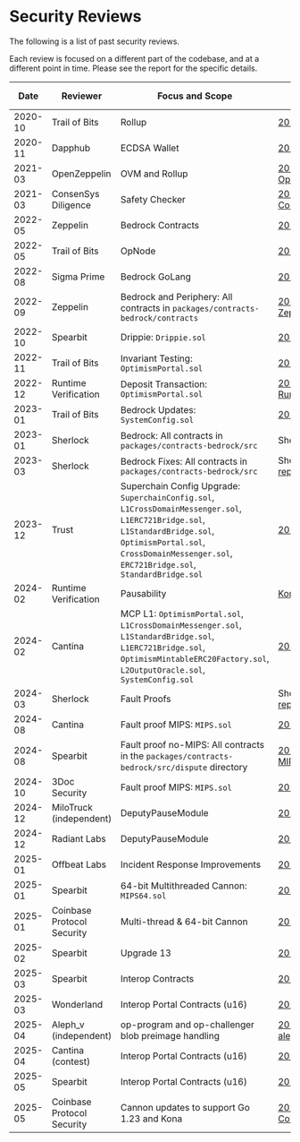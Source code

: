 # Security Reviews

The following is a list of past security reviews.

Each review is focused on a different part of the codebase, and at a different point in time.
Please see the report for the specific details.

| Date    | Reviewer                    | Focus and Scope                                                                                                                                                                                                           | Report Link                                                                                                                                                | Commit                                   | Subsequent Release  |
|---------|-----------------------------|-------------------------------------------------------------------------------------------------------------------------------------------------------------------------------------------------------------------------- |------------------------------------------------------------------------------------------------------------------------------------------------------------| ---------------------------------------- |---------------------|
| 2020-10 | Trail of Bits               | Rollup                                                                                                                                                                                                                    | [2020_10-TrailOfBits.pdf](./2020_10-Rollup-TrailOfBits.pdf)                                                                                                |                                          |                     |
| 2020-11 | Dapphub                     | ECDSA Wallet                                                                                                                                                                                                              | [2020_11-Dapphub-ECDSA_Wallet.pdf](./2020_11-Dapphub-ECDSA_Wallet.pdf)                                                                                     |                                          |                     |
| 2021-03 | OpenZeppelin                | OVM and Rollup                                                                                                                                                                                                            | [2021_03-OVM_and_Rollup-OpenZeppelin.pdf](./2021_03-OVM_and_Rollup-OpenZeppelin.pdf)                                                                       |                                          |                     |
| 2021-03 | ConsenSys Diligence         | Safety Checker                                                                                                                                                                                                            | [2021_03-SafetyChecker-ConsenSysDiligence.pdf](./2021_03-SafetyChecker-ConsenSysDiligence.pdf)                                                             |                                          |                     |
| 2022-05 | Zeppelin                    | Bedrock Contracts                                                                                                                                                                                                         | [2022_05-Bedrock_Contracts-Zeppelin.pdf](./2022_05-Bedrock_Contracts-Zeppelin.pdf)                                                                         |                                          |                     |
| 2022-05 | Trail of Bits               | OpNode                                                                                                                                                                                                                    | [2022_05-OpNode-TrailOfBits.pdf](./2022_05-OpNode-TrailOfBits.pdf)                                                                                         |                                          |                     |
| 2022-08 | Sigma Prime                 | Bedrock GoLang                                                                                                                                                                                                            | [2022_08-Bedrock_GoLang-SigmaPrime.pdf](./2022_08-Bedrock_GoLang-SigmaPrime.pdf)                                                                           |                                          |                     |
| 2022-09 | Zeppelin                    | Bedrock and Periphery: All contracts in `packages/contracts-bedrock/contracts`                                                                                                                                            | [2022_09-Bedrock_and_Periphery-Zeppelin.pdf](./2022_09-Bedrock_and_Periphery-Zeppelin.pdf)                                                                 | 93d3bd411a8ae75702539ac9c5fe00bad21d4104 | op-contracts/v1.0.0 |
| 2022-10 | Spearbit                    | Drippie: `Drippie.sol`                                                                                                                                                                                                    | [2022_10-Drippie-Spearbit.pdf](./2022_10-Drippie-Spearbit.pdf)                                                                                             | 2a7be367634f147736f960eb2f38a77291cdfcad | op-contracts/v1.0.0 |
| 2022-11 | Trail of Bits               | Invariant Testing: `OptimismPortal.sol`                                                                                                                                                                                   | [2022_11-Invariant_Testing-TrailOfBits.pdf](./2022_11-Invariant_Testing-TrailOfBits.pdf)                                                                   | b31d35b67755479645dd150e7cc8c6710f0b4a56 | op-contracts/v1.0.0 |
| 2022-12 | Runtime Verification        | Deposit Transaction: `OptimismPortal.sol`                                                                                                                                                                                 | [2022_12-DepositTransaction-RuntimeVerification.pdf](./2022_12-DepositTransaction-RuntimeVerification.pdf)                                                 |                                          | op-contracts/v1.0.0 |
| 2023-01 | Trail of Bits               | Bedrock Updates: `SystemConfig.sol`                                                                                                                                                                                       | [2023_01-Bedrock_Updates-TrailOfBits.pdf](./2023_01-Bedrock_Updates-TrailOfBits.pdf)                                                                       | ee96ff8585699b054c95c6ff4a2411ee9fedcc87 | op-contracts/v1.0.0 |
| 2023-01 | Sherlock                    | Bedrock: All contracts in `packages/contracts-bedrock/src`                                                                                                                                                                | Sherlock Bedrock Contest ([site](https://audits.sherlock.xyz/contests/38), [repo](https://github.com/sherlock-audit/2023-01-optimism))                     | 3f4b3c328153a8aa03611158b6984d624b17c1d9 | op-contracts/v1.0.0 |
| 2023-03 | Sherlock                    | Bedrock Fixes: All contracts in `packages/contracts-bedrock/src`                                                                                                                                                          | Sherlock Bedrock Contest: Fix Review ([site](https://audits.sherlock.xyz/contests/63), [repo](https://github.com/sherlock-audit/2023-03-optimism))         | 9b9f78c6613c6ee53b93ca43c71bb74479f4b975 | op-contracts/v1.0.0 |
| 2023-12 | Trust                       | Superchain Config Upgrade: `SuperchainConfig.sol`, `L1CrossDomainMessenger.sol`, `L1ERC721Bridge.sol`, `L1StandardBridge.sol`, `OptimismPortal.sol`, `CrossDomainMessenger.sol`, `ERC721Bridge.sol`, `StandardBridge.sol` | [2023_12_SuperchainConfigUpgrade_Trust.pdf](./2023_12_SuperchainConfigUpgrade_Trust.pdf)                                                                   | d1651bb22645ebd41ac4bb2ab4786f9a56fc1003 | op-contracts/v1.2.0 |
| 2024-02 | Runtime Verification        | Pausability                                                                                                                                                                                                               | [Kontrol Verification][kontrol]                                                                                                                            |                                          |                     |
| 2024-02 | Cantina                     | MCP L1: `OptimismPortal.sol`, `L1CrossDomainMessenger.sol`, `L1StandardBridge.sol`, `L1ERC721Bridge.sol`, `OptimismMintableERC20Factory.sol`, `L2OutputOracle.sol`, `SystemConfig.sol`                                    | [2024_02-MCP_L1-Cantina.pdf](./2024_02-MCP_L1-Cantina.pdf)                                                                                                 | e6ef3a900c42c8722e72c2e2314027f85d12ced5 | op-contracts/v1.3.0 |
| 2024-03 | Sherlock                    | Fault Proofs                                                                                                                                                                                                              | Sherlock Optimism Fault Proofs Contest ([site](https://audits.sherlock.xyz/contests/205), [repo](https://github.com/sherlock-audit/2024-02-optimism-2024)) |                                          |                     |
| 2024-08 | Cantina                     | Fault proof MIPS: `MIPS.sol`                                                                                                                                                                                              | [2024_08_Fault-Proofs-MIPS_Cantina.pdf](./2024_08_Fault-Proofs-MIPS_Cantina.pdf)                                                                           | 71b93116738ee98c9f8713b1a5dfe626ce06c1b2 | op-contracts/v1.4.0 |
| 2024-08 | Spearbit                    | Fault proof no-MIPS: All contracts in the `packages/contracts-bedrock/src/dispute` directory                                                                                                                              | [2024_08_Fault-Proofs-No-MIPS_Spearbit.pdf](./2024_08_Fault-Proofs-No-MIPS_Spearbit.pdf)                                                                   | 1f7081798ce2d49b8643514663d10681cb853a3d | op-contracts/v1.6.0 |
| 2024-10 | 3Doc Security               | Fault proof MIPS: `MIPS.sol`                                                                                                                                                                                              | [2024_10-Cannon-FGETFD-3DocSecurity.md](./2024_10-Cannon-FGETFD-3DocSecurity.md)                                                                           | 52d0e60c16498ad4efec8798e3fc1b36b13f46a2 | op-contracts/v1.8.0 |
| 2024-12 | MiloTruck (independent)     | DeputyPauseModule                                                                                                                                                                                                         | [2024_12-DPM-MiloTruck.pdf](./2024_12-DPM-MiloTruck.pdf)                                                                                                   | 2f17e6b67c61de5d8073d556272796d201bc740b |                     |
| 2024-12 | Radiant Labs                | DeputyPauseModule                                                                                                                                                                                                         | [2024_12-DPM-RadiantLabs.pdf](./2024_12-DPM-RadiantLabs.pdf)                                                                                               | 2f17e6b67c61de5d8073d556272796d201bc740b |                     |
| 2025-01 | Offbeat Labs                | Incident Response Improvements                                                                                                                                                                                            | [2025_01-IRI-OffbeatLabs.pdf](./2025_01-IRI-OffbeatLabs.pdf)                                                                                               | 984bae9146398a2997ec13757bfe2438ca8f92eb |                     |
| 2025-01 | Spearbit                    | 64-bit Multithreaded Cannon: `MIPS64.sol`                                                                                                                                                                                 | [2025_01-MT-Cannon-Spearbit.pdf](./2025_01-MT-Cannon-Spearbit.pdf)                                                                                         | cc2715c3d6ebef374451b598f48980ad817e0a0e |                     |
| 2025-01 | Coinbase Protocol Security  | Multi-thread & 64-bit Cannon                                                                                                                                                                                              | [2025_01-MT-Cannon-Base.pdf](./2025_01-MT-Cannon-Base.pdf)                                                                                                 | b8c011f18c79d735e01168345fc1c6f02fac584f |                     |
| 2025-02 | Spearbit                    | Upgrade 13                                                                                                                                                                                                                | [2025_02-Upgrade13-Spearbit.pdf](./2025_02-Upgrade13-Spearbit.pdf)                                                                                         | 7d6d15437b7580b022f4c8c1ea9c0cd8d2e587e1 | op-contracts/v2.0.0 |
| 2025-03 | Spearbit                    | Interop Contracts                                                                                                                                                                                                         | [2025_03-Interop-Contracts-Spearbit.pdf](./2025_03-Interop-Contracts-Spearbit.pdf)                                                                         | 6c80f23ab3074b5c66ff06e390ae2448bd4d2240 |                     |
| 2025-03 | Wonderland                  | Interop Portal Contracts (u16)                                                                                                                                                                                            | [2025_03-Interop-Portal-Wonderland.pdf](./2025_03-Interop-Portal-Wonderland.pdf)                                                                           | 9df1fc15d0bf0dc9464db249ce06424607d5f399 | op-contracts/v4.0.0 |
| 2025-04 | Aleph_v (independent)       | op-program and op-challenger blob preimage handling                                                                                                                                                                       | [2025_04-op-program-blob-handling-aleph_v.pdf](./2025_04-op-program-blob-handling-aleph_v.pdf)                                                             | 08d81d98237a3077fbc13fcd4b70f2e8d2e14115 | op-program/v1.6.0   |
| 2025-04 | Cantina (contest)           | Interop Portal Contracts (u16)                                                                                                                                                                                            | [2025_04-Interop-Portal-Cantina.pdf](./2025_04-Interop-Portal-Cantina.pdf)                                                                                 | e4b921c9dbf8cd3a8db20ef4f15e0e2aa495fcc3 | op-contracts/v4.0.0 |
| 2025-05 | Spearbit                    | Interop Portal Contracts (u16)                                                                                                                                                                                            | [2025_05-Interop-Portal-Spearbit.pdf](./2025_05-Interop-Portal-Spearbit.pdf)                                                                               | 7cd84fed9554193c2dcd683e1ff2d0e2605448f6 | op-contracts/v4.0.0 |
| 2025-05 | Coinbase Protocol Security  | Cannon updates to support Go 1.23 and Kona                                                                                                                                                                                | [2025_05-Cannon-Go-Updates-Coinbase.pdf](./2025_05-Cannon-Go-Updates-Coinbase.pdf)                                                                         | 4c68444bc9b130e892b52cacf67b31f0424fb6d0 |                     |

[kontrol]: https://github.com/ethereum-optimism/optimism/blob/876e16ad04968f0bb641eb76f98eb77e7e1a3e16/packages/contracts-bedrock/test/kontrol/README.md

